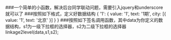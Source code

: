 ###一个简单的小函数，解决后台同学联动问题，需要引入jquery和underscore就可以了
###按照如下格式，定义好数据结构
    {
        '1': {
            value: '1',
            text: '1期',
            city: [{
                value: '1',
                text: '北京'
            }]
        }
    }
###按照如下签名调用函数，其中data为你定义的数据结构，s1为一级下拉框的选择器，s2为二级下拉框的选择器
    linkage2level(data,s1,s2);